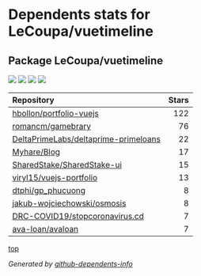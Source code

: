 # Dependents stats for LeCoupa/vuetimeline

## Package LeCoupa/vuetimeline

[![](https://img.shields.io/static/v1?label=Used%20by&message=10&color=informational&logo=slickpic)](https://github.com/LeCoupa/vuetimeline/network/dependents)
[![](https://img.shields.io/static/v1?label=Used%20by%20(public)&message=10&color=informational&logo=slickpic)](https://github.com/LeCoupa/vuetimeline/network/dependents)
[![](https://img.shields.io/static/v1?label=Used%20by%20(private)&message=-10&color=informational&logo=slickpic)](https://github.com/LeCoupa/vuetimeline/network/dependents)
[![](https://img.shields.io/static/v1?label=Used%20by%20(stars)&message=0&color=informational&logo=slickpic)](https://github.com/LeCoupa/vuetimeline/network/dependents)

| Repository | Stars  |
| :--------  | -----: |
|[hbollon/portfolio-vuejs](https://github.com/hbollon/portfolio-vuejs) | 122 |
|[romancm/gamebrary](https://github.com/romancm/gamebrary) | 76 |
|[DeltaPrimeLabs/deltaprime-primeloans](https://github.com/DeltaPrimeLabs/deltaprime-primeloans) | 22 |
|[Myhare/Blog](https://github.com/Myhare/Blog) | 17 |
|[SharedStake/SharedStake-ui](https://github.com/SharedStake/SharedStake-ui) | 15 |
|[viryl15/vuejs-portfolio](https://github.com/viryl15/vuejs-portfolio) | 13 |
|[dtphi/gp_phucuong](https://github.com/dtphi/gp_phucuong) | 8 |
|[jakub-wojciechowski/osmosis](https://github.com/jakub-wojciechowski/osmosis) | 8 |
|[DRC-COVID19/stopcoronavirus.cd](https://github.com/DRC-COVID19/stopcoronavirus.cd) | 7 |
|[ava-loan/avaloan](https://github.com/ava-loan/avaloan) | 7 |

[top](#main)

_Generated by [github-dependents-info](https://github.com/nvuillam/github-dependents-info)_